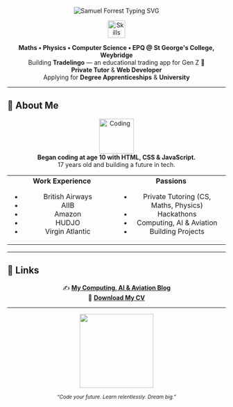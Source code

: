 <!-- ──────────────── HEADER ──────────────── -->
<p align="center">
  <img src="https://readme-typing-svg.demolab.com?font=Fira+Code&weight=700&size=32&pause=1000&color=00CFFF&width=480&lines=Hi%2C+I'm+Samuel+Forrest+%F0%9F%91%8B;Aspiring+Software+Engineer;Entrepreneur+%7C+Web+Developer+%7C+Tutor" alt="Samuel Forrest Typing SVG">
</p>

<!-- ──────────────── SKILLS ──────────────── -->
<p align="center">
  <img src="https://skillicons.dev/icons?i=python,js,html,css,figma,github,vscode" alt="Skills" height="40" />
</p>

<!-- ──────────────── INTRO ──────────────── -->
<p align="center">
  <b>Maths • Physics • Computer Science • EPQ @ St George's College, Weybridge</b><br>
  Building <b>Tradelingo</b> — an educational trading app for Gen Z 🚀<br>
  <b>Private Tutor</b> & <b>Web Developer</b><br>
  Applying for <b>Degree Apprenticeships</b> & <b>University</b>
</p>

---

## 🚀 About Me

<p align="center">
  <img src="https://media.giphy.com/media/du3J3cXyzhj75IOgvA/giphy.gif" alt="Coding" width="80"/><br>
  <b>Began coding at age 10 with HTML, CSS & JavaScript.</b><br>
  17 years old and building a future in tech.<br>
</p>

<div align="center">

<table>
  <tr>
    <td align="center" width="50%">
      <b>Work Experience</b>
      <ul>
        <li>British Airways</li>
        <li>AIIB</li>
        <li>Amazon</li>
        <li>HUDJO</li>
        <li>Virgin Atlantic</li>
      </ul>
    </td>
    <td align="center" width="50%">
      <b>Passions</b>
      <ul>
        <li>Private Tutoring (CS, Maths, Physics)</li>
        <li>Hackathons</li>
        <li>Computing, AI & Aviation</li>
        <li>Building Projects</li>
      </ul>
    </td>
  </tr>
</table>
</div>

---

## 🔗 Links

<p align="center">
  ✍️ <a href="https://www.samuelforrest.me/blog"><b>My Computing, AI & Aviation Blog</b></a> <br>
  📄 <a href="https://www.samuelforrest.me/assets/cv.pdf"><b>Download My CV</b></a>
</p>

---

<p align="center">
  <img src="https://github-readme-stats.vercel.app/api?username=samuelforrest&show_icons=true&theme=tokyonight&hide=prs,contribs&count_private=true" height="170">
</p>

<p align="center">
  <sub>
    <i>“Code your future. Learn relentlessly. Dream big.”</i>
  </sub>
</p>


